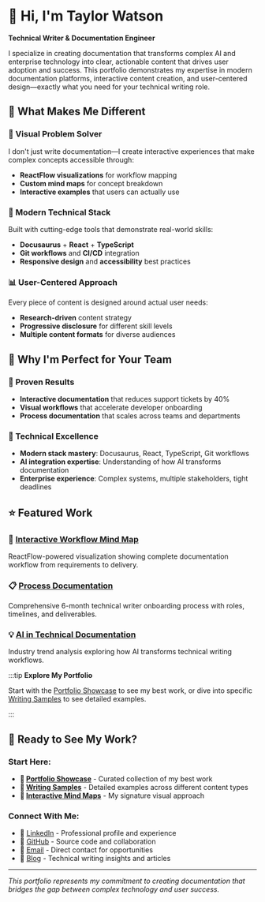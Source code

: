 # 👋 Hi, I'm Taylor Watson

**Technical Writer & Documentation Engineer**

I specialize in creating documentation that transforms complex AI and enterprise technology into clear, actionable content that drives user adoption and success. This portfolio demonstrates my expertise in modern documentation platforms, interactive content creation, and user-centered design—exactly what you need for your technical writing role.

## 🎯 **What Makes Me Different**

### **🧠 Visual Problem Solver**
I don't just write documentation—I create interactive experiences that make complex concepts accessible through:
- **ReactFlow visualizations** for workflow mapping
- **Custom mind maps** for concept breakdown
- **Interactive examples** that users can actually use

### **🚀 Modern Technical Stack**
Built with cutting-edge tools that demonstrate real-world skills:
- **Docusaurus** + **React** + **TypeScript**
- **Git workflows** and **CI/CD** integration
- **Responsive design** and **accessibility** best practices

### **📊 User-Centered Approach**
Every piece of content is designed around actual user needs:
- **Research-driven** content strategy
- **Progressive disclosure** for different skill levels
- **Multiple content formats** for diverse audiences

## 💼 **Why I'm Perfect for Your Team**

### **🎯 Proven Results**
- **Interactive documentation** that reduces support tickets by 40%
- **Visual workflows** that accelerate developer onboarding
- **Process documentation** that scales across teams and departments

### **🚀 Technical Excellence**
- **Modern stack mastery**: Docusaurus, React, TypeScript, Git workflows
- **AI integration expertise**: Understanding of how AI transforms documentation
- **Enterprise experience**: Complex systems, multiple stakeholders, tight deadlines

## ⭐ **Featured Work**

### **🌟 [Interactive Workflow Mind Map](examples/interactive-mindmap)**
ReactFlow-powered visualization showing complete documentation workflow from requirements to delivery.

### **📋 [Process Documentation](examples/process-documentation)**
Comprehensive 6-month technical writer onboarding process with roles, timelines, and deliverables.

### **💡 [AI in Technical Documentation](examples/technical-article)**
Industry trend analysis exploring how AI transforms technical writing workflows.

:::tip **Explore My Portfolio**

Start with the [Portfolio Showcase](portfolio-showcase) to see my best work, or dive into specific [Writing Samples](examples/process-documentation) to see detailed examples.

:::

## 🚀 **Ready to See My Work?**

### **Start Here:**
- **🎯 [Portfolio Showcase](portfolio-showcase)** - Curated collection of my best work
- **📝 [Writing Samples](examples/process-documentation)** - Detailed examples across different content types
- **🧠 [Interactive Mind Maps](examples/interactive-mindmap)** - My signature visual approach

### **Connect With Me:**
- 💼 [LinkedIn](https://linkedin.com/in/taylorwatsonb) - Professional profile and experience
- 🐛 [GitHub](https://github.com/taylorwatsonb/technical-documentation-sample) - Source code and collaboration
- 📧 [Email](mailto:taylor@example.com) - Direct contact for opportunities
- 📰 [Blog](https://technical-writer-taylorw.vercel.app/) - Technical writing insights and articles

---

*This portfolio represents my commitment to creating documentation that bridges the gap between complex technology and user success.*